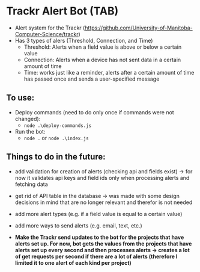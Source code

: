  # **Trackr Alert Bot (TAB)**
 - Alert system for the Trackr (https://github.com/University-of-Manitoba-Computer-Science/trackr)
 - Has 3 types of alers (Threshold, Connection, and Time)
   - Threshold: Alerts when a field value is above or below a certain value
   - Connection: Alerts when a device has not sent data in a certain amount of time
   - Time: works just like a reminder, alerts after a certain amount of time has passed once and sends a user-specified message

## **To use**:
- Deploy commands (need to do only once if commands were not changed):
  - `node .\deploy-commands.js`
- Run the bot:
  - `node .` or `node .\index.js`



## **Things to do in the future**:
- add validation for creation of alerts (checking api and fields exist) -> for now it validates api keys and field ids only when processing alerts and fetching data

- get rid of API table in the database -> was made with some design decisions in mind that are no longer relevant and therefor is not needed

- add more alert types (e.g. if a field value is equal to a certain value)

- add more ways to send alerts (e.g. email, text, etc.)

- **Make the Trackr send updates to the bot for the projects that have alerts set up. For now, bot gets the values from the projects that have alerts set up every second and then processes alerts -> creates a lot of get requests per second if there are a lot of alerts (therefore I limited it to one alert of each kind per project)**
 